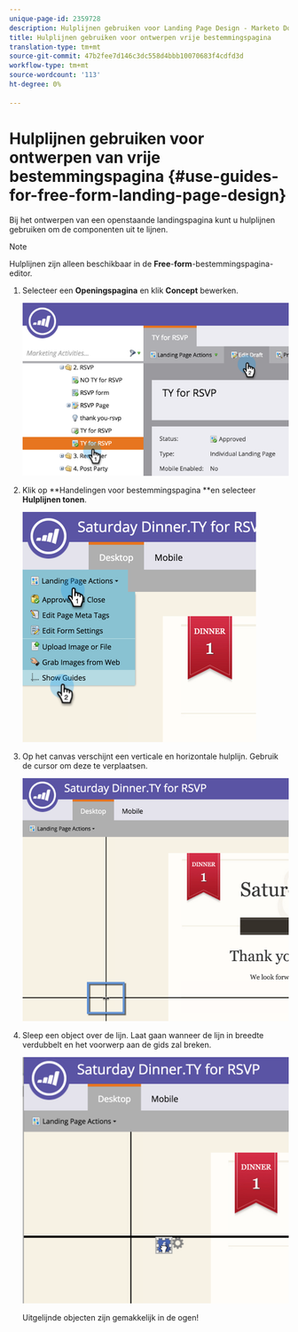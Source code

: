 ```yaml
---
unique-page-id: 2359728
description: Hulplijnen gebruiken voor Landing Page Design - Marketo Docs - Productdocumentatie
title: Hulplijnen gebruiken voor ontwerpen vrije bestemmingspagina
translation-type: tm+mt
source-git-commit: 47b2fee7d146c3dc558d4bbb10070683f4cdfd3d
workflow-type: tm+mt
source-wordcount: '113'
ht-degree: 0%

---
```



# Hulplijnen gebruiken voor ontwerpen van vrije bestemmingspagina {#use-guides-for-free-form-landing-page-design}

Bij het ontwerpen van een openstaande landingspagina kunt u hulplijnen gebruiken om de componenten uit te lijnen.

>[!NOTE]
>
>Hulplijnen zijn alleen beschikbaar in de **Free**-**form**-bestemmingspagina-editor.

1. Selecteer een **Openingspagina** en klik **Concept** bewerken.

   ![](assets/image2015-5-20-14-3a10-3a9.png)

1. Klik op **Handelingen voor bestemmingspagina **en selecteer **Hulplijnen tonen**.

   ![](assets/image2015-5-20-14-3a12-3a15.png)

1. Op het canvas verschijnt een verticale en horizontale hulplijn. Gebruik de cursor om deze te verplaatsen.

   ![](assets/image2015-5-20-14-3a15-3a9.png)

1. Sleep een object over de lijn. Laat gaan wanneer de lijn in breedte verdubbelt en het voorwerp aan de gids zal breken.

   ![](assets/image2015-5-20-14-3a17-3a24.png)

   Uitgelijnde objecten zijn gemakkelijk in de ogen!

